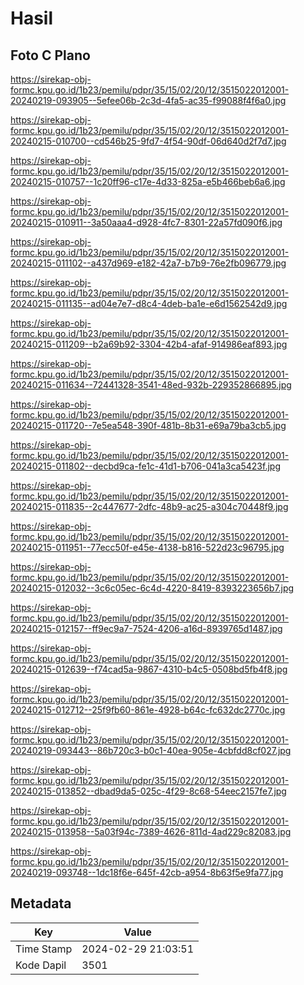 # Hasil

## Foto C Plano

https://sirekap-obj-formc.kpu.go.id/1b23/pemilu/pdpr/35/15/02/20/12/3515022012001-20240219-093905--5efee06b-2c3d-4fa5-ac35-f99088f4f6a0.jpg

https://sirekap-obj-formc.kpu.go.id/1b23/pemilu/pdpr/35/15/02/20/12/3515022012001-20240215-010700--cd546b25-9fd7-4f54-90df-06d640d2f7d7.jpg

https://sirekap-obj-formc.kpu.go.id/1b23/pemilu/pdpr/35/15/02/20/12/3515022012001-20240215-010757--1c20ff96-c17e-4d33-825a-e5b466beb6a6.jpg

https://sirekap-obj-formc.kpu.go.id/1b23/pemilu/pdpr/35/15/02/20/12/3515022012001-20240215-010911--3a50aaa4-d928-4fc7-8301-22a57fd090f6.jpg

https://sirekap-obj-formc.kpu.go.id/1b23/pemilu/pdpr/35/15/02/20/12/3515022012001-20240215-011102--a437d969-e182-42a7-b7b9-76e2fb096779.jpg

https://sirekap-obj-formc.kpu.go.id/1b23/pemilu/pdpr/35/15/02/20/12/3515022012001-20240215-011135--ad04e7e7-d8c4-4deb-ba1e-e6d1562542d9.jpg

https://sirekap-obj-formc.kpu.go.id/1b23/pemilu/pdpr/35/15/02/20/12/3515022012001-20240215-011209--b2a69b92-3304-42b4-afaf-914986eaf893.jpg

https://sirekap-obj-formc.kpu.go.id/1b23/pemilu/pdpr/35/15/02/20/12/3515022012001-20240215-011634--72441328-3541-48ed-932b-229352866895.jpg

https://sirekap-obj-formc.kpu.go.id/1b23/pemilu/pdpr/35/15/02/20/12/3515022012001-20240215-011720--7e5ea548-390f-481b-8b31-e69a79ba3cb5.jpg

https://sirekap-obj-formc.kpu.go.id/1b23/pemilu/pdpr/35/15/02/20/12/3515022012001-20240215-011802--decbd9ca-fe1c-41d1-b706-041a3ca5423f.jpg

https://sirekap-obj-formc.kpu.go.id/1b23/pemilu/pdpr/35/15/02/20/12/3515022012001-20240215-011835--2c447677-2dfc-48b9-ac25-a304c70448f9.jpg

https://sirekap-obj-formc.kpu.go.id/1b23/pemilu/pdpr/35/15/02/20/12/3515022012001-20240215-011951--77ecc50f-e45e-4138-b816-522d23c96795.jpg

https://sirekap-obj-formc.kpu.go.id/1b23/pemilu/pdpr/35/15/02/20/12/3515022012001-20240215-012032--3c6c05ec-6c4d-4220-8419-8393223656b7.jpg

https://sirekap-obj-formc.kpu.go.id/1b23/pemilu/pdpr/35/15/02/20/12/3515022012001-20240215-012157--ff9ec9a7-7524-4206-a16d-8939765d1487.jpg

https://sirekap-obj-formc.kpu.go.id/1b23/pemilu/pdpr/35/15/02/20/12/3515022012001-20240215-012639--f74cad5a-9867-4310-b4c5-0508bd5fb4f8.jpg

https://sirekap-obj-formc.kpu.go.id/1b23/pemilu/pdpr/35/15/02/20/12/3515022012001-20240215-012712--25f9fb60-861e-4928-b64c-fc632dc2770c.jpg

https://sirekap-obj-formc.kpu.go.id/1b23/pemilu/pdpr/35/15/02/20/12/3515022012001-20240219-093443--86b720c3-b0c1-40ea-905e-4cbfdd8cf027.jpg

https://sirekap-obj-formc.kpu.go.id/1b23/pemilu/pdpr/35/15/02/20/12/3515022012001-20240215-013852--dbad9da5-025c-4f29-8c68-54eec2157fe7.jpg

https://sirekap-obj-formc.kpu.go.id/1b23/pemilu/pdpr/35/15/02/20/12/3515022012001-20240215-013958--5a03f94c-7389-4626-811d-4ad229c82083.jpg

https://sirekap-obj-formc.kpu.go.id/1b23/pemilu/pdpr/35/15/02/20/12/3515022012001-20240219-093748--1dc18f6e-645f-42cb-a954-8b63f5e9fa77.jpg


## Metadata

| Key        | Value               |
| ---------- | ------------------- |
| Time Stamp | 2024-02-29 21:03:51 |
| Kode Dapil | 3501                |



